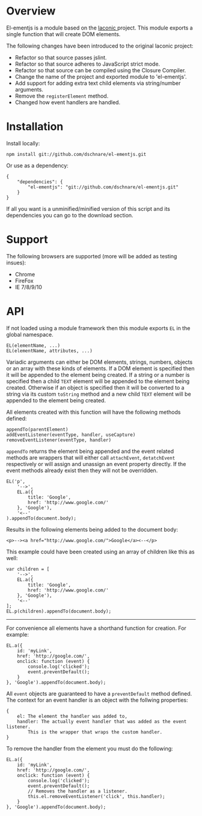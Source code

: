 # Overview

El-ementjs is a module based on the [laconic ](https://github.com/joestelmach/laconic) project.
This module exports a single function that will create DOM elements.

The following changes have been introduced to the original laconic project:

- Refactor so that source passes jslint.
- Refactor so that source adheres to JavaScript strict mode.
- Refactor so that source can be compiled using the Closure Compiler.
- Change the name of the project and exported module to 'el-ementjs'.
- Add support for adding extra text child elements via string/number arguments.
- Remove the `registerElement` method.
- Changed how event handlers are handled.


# Installation

Install locally:

	npm install git://github.com/dschnare/el-ementjs.git

Or use as a dependency:

	{
		"dependencies": {
			"el-ementjs": "git://github.com/dschnare/el-ementjs.git"
		}
	}

If all you want is a unminified/minified version of this script and its dependencies you can go to the download section.


# Support

The following browsers are supported (more will be added as testing insues):

- Chrome
- FireFox
- IE 7/8/9/10


# API

If not loaded using a module framework then this module exports `EL` in the global namespace.

	EL(elementName, ...)
	EL(elementName, attributes, ...)

Variadic arguments can either be DOM elements, strings, numbers, objects or an array with these kinds of elements. If a DOM element is specified then it will be appended
to the element being created. If a string or a number is specified then a child `TEXT` element will be appended
to the element being created. Otherwise if an object is specified then it will be converted to a string via its custom `toString` method
and a new child `TEXT` element will be appended to the element being created.

All elements created with this function will have the following methods defined:

	appendTo(parentElement)
	addEventListener(eventType, handler, useCapture)
	removeEventListener(eventType, handler)

`appendTo` returns the element being appended and the event related methods are wrappers that will either call `attachEvent`, `detatchEvent` respectively
or will assign and unassign an event property directly. If the event methods already exist then they will not be overridden.

	EL('p',
		'-->',
		EL.a({
			title: 'Google',
			href: 'http://www.google.com/'
		}, 'Google'),
		'<--'
	).appendTo(document.body);

Results in the following elements being added to the document body:

	<p>--><a href="http://www.google.com/">Google</a><--</p>


This example could have been created using an array of children like this as well:

	var children = [
		'-->',
		EL.a({
			title: 'Google',
			href: 'http://www.google.com/'
		}, 'Google'),
		'<--'
	];
	EL.p(children).appendTo(document.body);

---

For convenience all elements have a shorthand function for creation. For example:

	EL.a({
		id: 'myLink',
		href: 'http://google.com/',
		onclick: function (event) {
			console.log('clicked');
			event.preventDefault();
		}
	}, 'Google').appendTo(document.body);

All `event` objects are guaranteed to have a `preventDefault` method defined. The context for an event handler is an object with the follwing properties:

	{
		el: The element the handler was added to,
		handler: The actually event handler that was added as the event listener.
			This is the wrapper that wraps the custom handler.
	}

To remove the handler from the element you must do the following:

	EL.a({
		id: 'myLink',
		href: 'http://google.com/',
		onclick: function (event) {
			console.log('clicked');
			event.preventDefault();
			// Removes the handler as a listener.
			this.el.removeEventListener('click', this.handler);
		}
	}, 'Google').appendTo(document.body);
